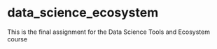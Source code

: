 # data_science_ecosystem
This is the final assignment for the Data Science Tools and Ecosystem course
